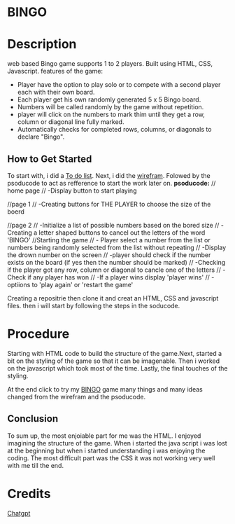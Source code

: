 # BINGO

# Description
web based Bingo game supports 1 to 2 players. Built using HTML, CSS, Javascript. features of the game:
* Player have the option to play solo or to compete with a second player each with their own board.
* Each player get his own randomly generated 5 x 5 Bingo board.
* Numbers will be called randomly by the game without repetition.
* player will click on the numbers to mark thim until they get a row, column or diagonal line fully marked.
* Automatically checks for completed rows, columns, or diagonals to declare "Bingo".

## How to Get Started
To start with, i did a [To do list](https://trello.com/invite/b/686f5b574f570c1d435cf064/ATTIfaff42d135d057f11325792259bb0e5dCB42C017/bingo-list-to-do). Next, i did the [wirefram](https://wireframe.cc/pro/pp/98a717ff5963248). Folowed by the psoducode to act as refference to start the work later on.
**psoducode:**
// home page
// -Display button to start playing

//page 1
// -Creating buttons for THE PLAYER to choose the size of the boerd 

//page 2
// -Initialize a list of possible numbers based on the bored size
// -Creating a letter shaped buttons to cancel out the letters of the word 'BINGO'
//Starting the game
// - Player select a number from the list or numbers being randomly selected from the list without repeating
// -Display the drown number on the screen
// -player should check if the number exists on the board (if yes then the number should be marked)
// -Checking if the player got any row, column or diagonal to cancle one of the letters
// -Check if any player has won 
// -If a player wins display 'player wins'
// -optiions to 'play again' or 'restart the game' 

Creating a repositrie then clone it and creat an HTML, CSS and javascript files. then i will start by following the steps in the soducode.

# Procedure
Starting with HTML code to build the structure of the game.Next, started a bit on the styling of the game so that it can be imagenable. Then i worked on the javascript which took most of the time. Lastly, the final touches of the styling.

At the end click to try my [BINGO](https://bingo-game-s.surge.sh/) game many things and many ideas changed from the wirefram and the psoducode.

## Conclusion
To sum up, the most enjoiable part for me was the HTML. I enjoyed imagining the structure of the game. When i started the java script i was lost at the beginning but when i started understanding i was enjoying the coding. The most difficult part was the CSS it was not working very well with me till the end.


# Credits
[Chatgpt](http://chatgpt.com/c/686f70b0-5350-8007-8d1e-10fed59104d7)
